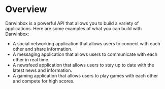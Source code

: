# Overview

Darwinbox is a powerful API that allows you to build a variety of applications.
Here are some examples of what you can build with Darwinbox:

- A social networking application that allows users to connect with each other
  and share information.
- A messaging application that allows users to communicate with each other in
  real time.
- A newsfeed application that allows users to stay up to date with the latest
  news and information.
- A gaming application that allows users to play games with each other and
  compete for high scores.

